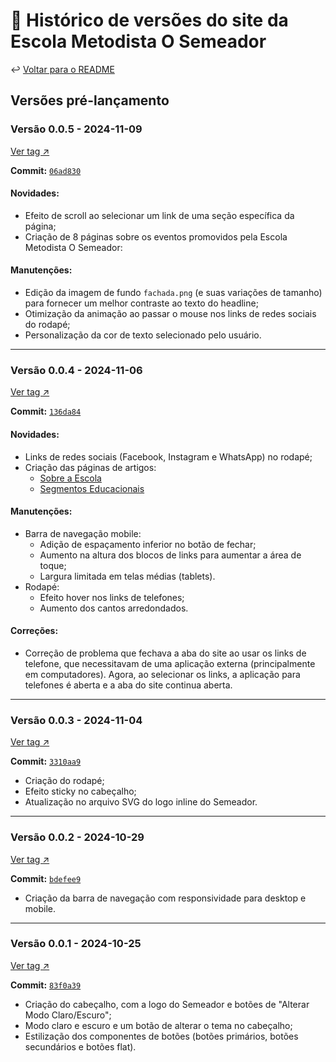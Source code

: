 # 📜 Histórico de versões do site da Escola Metodista O Semeador

↩️ <a href="../README.md">Voltar para o README</a>

## Versões pré-lançamento

<!-- v0.0.5 -->

### Versão 0.0.5 - 2024-11-09

<!-- Link pra tag -->

<a href="https://github.com/escola-metodista-o-semeador/site-semeador/releases/tag/v0.0.5">Ver tag ↗️</a>

<!-- Link pro commit -->

**Commit:** <a href="https://github.com/escola-metodista-o-semeador/site-semeador/commit/06ad8301661d61720e102eea5a3725febd511cd8">`06ad830`</a>

#### Novidades:
- Efeito de scroll ao selecionar um link de uma seção específica da página;
- Criação de 8 páginas sobre os eventos promovidos pela Escola Metodista O Semeador:

#### Manutenções:
- Edição da imagem de fundo `fachada.png` (e suas variações de tamanho) para fornecer um melhor contraste ao texto do headline;
- Otimização da animação ao passar o mouse nos links de redes sociais do rodapé;
- Personalização da cor de texto selecionado pelo usuário.

---

<!-- v0.0.4 -->

### Versão 0.0.4 - 2024-11-06

<!-- Link pra tag -->

<a href="https://github.com/escola-metodista-o-semeador/site-semeador/releases/tag/v0.0.4">Ver tag ↗️</a>

<!-- Link pro commit -->

**Commit:** <a href="https://github.com/escola-metodista-o-semeador/site-semeador/commit/136da846a6318d6e2bffdaa6abeb7759080803f0">`136da84`</a>

#### Novidades:

- Links de redes sociais (Facebook, Instagram e WhatsApp) no rodapé;
- Criação das páginas de artigos:
  - <a href="https://escola-metodista-o-semeador.github.io/site-semeador/frontend/pages/sobre.html" target="_blank">Sobre a Escola</a>
  - <a href="https://escola-metodista-o-semeador.github.io/site-semeador/frontend/pages/segmentos-educacionais.html" target="_blank">Segmentos Educacionais</a>

#### Manutenções:

- Barra de navegação mobile:
  - Adição de espaçamento inferior no botão de fechar;
  - Aumento na altura dos blocos de links para aumentar a área de toque;
  - Largura limitada em telas médias (tablets).
- Rodapé:
  - Efeito hover nos links de telefones;
  - Aumento dos cantos arredondados.

#### Correções:

- Correção de problema que fechava a aba do site ao usar os links de telefone, que necessitavam de uma aplicação externa (principalmente em computadores). Agora, ao selecionar os links, a aplicação para telefones é aberta e a aba do site continua aberta.

---

<!-- v0.0.3 -->

### Versão 0.0.3 - 2024-11-04

<!-- Link pra tag -->

<a href="https://github.com/escola-metodista-o-semeador/site-semeador/releases/tag/v0.0.3">Ver tag ↗️</a>

<!-- Link pro commit -->

**Commit:** <a href="https://github.com/escola-metodista-o-semeador/site-semeador/commit/3310aa9c6173bb101c8a0cd4719acd1fdb75f86b">`3310aa9`</a>

- Criação do rodapé;
- Efeito sticky no cabeçalho;
- Atualização no arquivo SVG do logo inline do Semeador.

---

<!-- v0.0.2 -->

### Versão 0.0.2 - 2024-10-29

<!-- Link pra tag -->

<a href="https://github.com/escola-metodista-o-semeador/site-semeador/releases/tag/v0.0.2">Ver tag ↗️</a>

<!-- Link pro commit -->

**Commit:** <a href="https://github.com/escola-metodista-o-semeador/site-semeador/commit/bdefee9c9b4e9b5b09d677b80e26565d75e5eab4" target="_blank">`bdefee9`</a>

- Criação da barra de navegação com responsividade para desktop e mobile.

---

<!-- v0.0.1 -->

### Versão 0.0.1 - 2024-10-25

<!-- Link pra tag -->

<a href="https://github.com/escola-metodista-o-semeador/site-semeador/releases/tag/v0.0.1">Ver tag ↗️</a>

<!-- Link pro commit -->

**Commit:** <a href="https://github.com/escola-metodista-o-semeador/site-semeador/commit/83f0a39df0fc0d69e0e2df637fd39c840704c38e" target="_blank">`83f0a39`</a>

- Criação do cabeçalho, com a logo do Semeador e botões de "Alterar Modo Claro/Escuro";
- Modo claro e escuro e um botão de alterar o tema no cabeçalho;
- Estilização dos componentes de botões (botões primários, botões secundários e botões flat).
